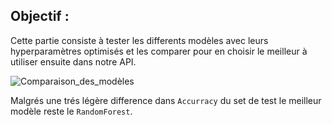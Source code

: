 ## Objectif :  

Cette partie consiste à tester les differents modèles avec leurs hyperparamètres optimisés et les comparer pour en choisir le meilleur à utiliser ensuite dans notre API.  

![Comparaison_des_modèles](https://github.com/missaouii/TPT_ML_BD/blob/main/Machine_Learning/MLFlow/Comparaison_Des_Mod%C3%A8les.png)  

Malgrés une trés légère difference dans `Accurracy` du set de test le meilleur modèle reste le `RandomForest`.  

